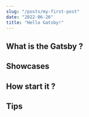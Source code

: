 ```yaml
---
slug: "/posts/my-first-post"
date: "2022-06-26"
title: "Hello Gatsby!"
---
```


## What is the Gatsby ?

## Showcases

## How start it ?

## Tips
